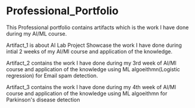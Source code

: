 # Professional_Portfolio
This Professional portfolio contains artifacts which is the work I have done during my AI/ML course.

Artifact_1 is about AI Lab Project Showcase the work I have done during intial 2 weeks of my AI/Ml course and application of the knowledge.

Artifact_2 contains the work I have done during my 3rd week of AI/Ml course and application of the knowledge using ML algoeithmn(Logistic regression) for Email spam detection.

Artifact_3 contains the work I have done during my 4th week of AI/Ml course and application of the knowledge using ML algoeithmn for Parkinson's disease detection


